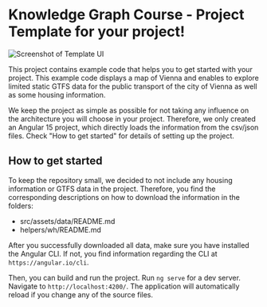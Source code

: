 # Knowledge Graph Course - Project Template for your project!

![Screenshot of Template UI](./doc/images/overview.png )

This project contains example code that helps you to get started with your project.
This example code displays a map of Vienna and enables to explore limited static GTFS data
for the public transport of the city of Vienna as well as some housing information.

We keep the project as simple as possible for not taking any influence 
on the architecture you will choose in your project.
Therefore, we only created an Angular 15 project, which directly loads the information from the csv/json files.
Check "How to get started" for details of setting up the project.

## How to get started 
To keep the repository small, we decided to not include any housing information or GTFS data in the project.
Therefore, you find the corresponding descriptions on how to download the information in the folders:
* src/assets/data/README.md
* helpers/wh/README.md 

After you successfully downloaded all data, make sure you have installed the Angular CLI.
If not, you find information regarding the CLI at `https://angular.io/cli`.

Then, you can build and run the project. 
Run `ng serve` for a dev server. Navigate to `http://localhost:4200/`. 
The application will automatically reload if you change any of the source files.
